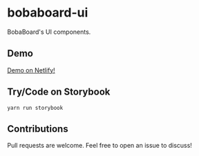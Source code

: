 # bobaboard-ui

BobaBoard's UI components.

## Demo

[Demo on Netlify!](https://bobaboard-ui.netlify.app/)

## Try/Code on Storybook

`yarn run storybook`

## Contributions

Pull requests are welcome. Feel free to open an issue to discuss!
